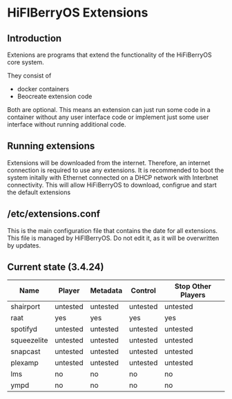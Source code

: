 # HiFIBerryOS Extensions

## Introduction

Extenions are programs that extend the functionality of the HiFiBerryOS core system. 

They consist of
- docker containers
- Beocreate extension code

Both are optional. This means an extension can just run some code in a container without
any user interface code or implement just some user interface without running additional 
code.

## Running extensions

Extensions will be downloaded from the internet. Therefore, an internet connection is 
required to use any extensions. It is recommended to boot the system initally with Ethernet 
connected on a DHCP network with Interbnet connectivity. This will allow HiFiBerryOS to
download, configrue and start the default extensions

## /etc/extensions.conf

This is the main configuration file that contains the date for all extensions.
This file is managed by HiFIBerryOS. Do not edit it, as it will be overwritten by updates.

## Current state (3.4.24)
| Name      | Player      | Metadata       | Control     | Stop Other Players |
|-----------|-------------|----------------|-------------|--------------------|
|shairport|untested|untested|untested|untested|
|raat|yes|yes|yes|yes|
|spotifyd|untested|untested|untested|untested|
|squeezelite|untested|untested|untested|untested|
|snapcast|untested|untested|untested|untested|
|plexamp|untested|untested|untested|untested|
|lms|no|no|no|no|
|ympd|no|no|no|no|
